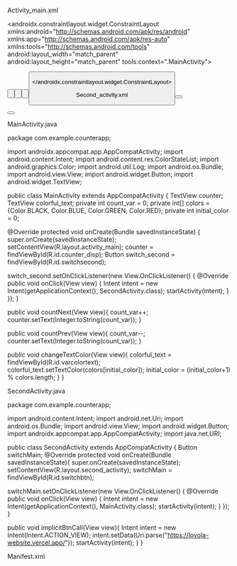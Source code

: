 Activity_main.xml

<?xml version="1.0" encoding="utf-8"?>
<androidx.constraintlayout.widget.ConstraintLayout
xmlns:android="http://schemas.android.com/apk/res/android"
xmlns:app="http://schemas.android.com/apk/res-auto"
xmlns:tools="http://schemas.android.com/tools"
android:layout_width="match_parent"
android:layout_height="match_parent"
tools:context=".MainActivity">

<TextView
android:id="@+id/counter_disp"
android:layout_width="wrap_content"
android:layout_height="wrap_content"
android:background="#4587EC"
android:padding="8dp"
android:paddingHorizontal="12dp"
android:text="0"
android:textColor="@color/white"
app:layout_constraintBottom_toBottomOf="parent"
app:layout_constraintEnd_toEndOf="parent"
app:layout_constraintStart_toStartOf="parent"
app:layout_constraintTop_toTopOf="parent"
app:layout_constraintVertical_bias="0.526" />

<TextView
android:layout_width="wrap_content"
android:layout_height="wrap_content"
android:background="#4587EC"
android:padding="4dp"
android:id="@+id/varcolortext"
android:text="Click the buttons below to count"
style="@style/constrain"
android:textColor="@color/white"
app:layout_constraintBottom_toBottomOf="parent"
app:layout_constraintEnd_toEndOf="parent"
app:layout_constraintStart_toStartOf="parent"
app:layout_constraintTop_toTopOf="parent"
app:layout_constraintVertical_bias="0.446" />

<Button
android:id="@+id/btn_prev"
android:layout_width="wrap_content"
android:layout_height="wrap_content"
android:onClick="countPrev"
style="@style/constrain"
android:text="Previous"
app:layout_constraintBottom_toBottomOf="parent"
app:layout_constraintEnd_toEndOf="parent"
app:layout_constraintHorizontal_bias="0.24"
app:layout_constraintStart_toStartOf="parent"
app:layout_constraintTop_toTopOf="parent"
app:layout_constraintVertical_bias="0.635" />

<Button
android:id="@+id/btn_next"
android:layout_width="wrap_content"
android:layout_height="wrap_content"
android:onClick="countNext"
style="@style/constrain"
android:text="Next"
app:layout_constraintBottom_toBottomOf="parent"
app:layout_constraintEnd_toEndOf="parent"
app:layout_constraintHorizontal_bias="0.765"
app:layout_constraintStart_toStartOf="parent"
app:layout_constraintTop_toTopOf="parent"
app:layout_constraintVertical_bias="0.635" />

<Button
android:id="@+id/button"
android:layout_width="wrap_content"
android:layout_height="wrap_content"
android:background="#000080"
android:onClick="changeTextColor"
android:text="Change Color"
style="@style/constrain"
android:fontFamily="sans-serif-black"
app:layout_constraintBottom_toBottomOf="parent"
app:layout_constraintEnd_toEndOf="parent"
app:layout_constraintStart_toStartOf="parent"
app:layout_constraintTop_toTopOf="parent"
app:layout_constraintVertical_bias="0.329" />

<Button
android:id="@+id/switchsecond"
style="@style/constrain"
android:layout_width="wrap_content"
android:layout_height="wrap_content"
android:onClick="countPrev"
android:text="switch activity"
app:layout_constraintBottom_toBottomOf="parent"
app:layout_constraintEnd_toEndOf="parent"
app:layout_constraintHorizontal_bias="0.498"
app:layout_constraintStart_toStartOf="parent"
app:layout_constraintTop_toTopOf="parent"
app:layout_constraintVertical_bias="0.778"
android:textColor="@color/black"
android:backgroundTint="#9ddef1"/>

</androidx.constraintlayout.widget.ConstraintLayout>


Second_activity.xml

<?xml version="1.0" encoding="utf-8"?>
<LinearLayout android:layout_width="match_parent"
android:layout_height="match_parent"
xmlns:tools="http://schemas.android.com/tools"
tools:context=".SecondActivity"
xmlns:android="http://schemas.android.com/apk/res/android"
android:orientation="vertical"
android:gravity="center">

<TextView
android:layout_width="wrap_content"
android:layout_height="wrap_content"
android:text="Demonstration of intents and activity switching"
android:paddingVertical="18dp"
android:textSize="18sp">
</TextView>

<Button
android:layout_width="wrap_content"
android:layout_height="wrap_content"
android:layout_marginVertical="18sp"
android:text="switch back to main"
android:id="@+id/switchbtn">
</Button>

<Button
android:layout_width="wrap_content"
android:layout_height="wrap_content"
android:layout_marginVertical="18sp"
android:text="implicit intent"
android:onClick="implicitBtnCall"
android:id="@+id/impButton">
</Button>

</LinearLayout>



MainActivity.java

package com.example.counterapp;

import androidx.appcompat.app.AppCompatActivity;
import android.content.Intent;
import android.content.res.ColorStateList;
import android.graphics.Color;
import android.util.Log;
import android.os.Bundle;
import android.view.View;
import android.widget.Button;
import android.widget.TextView;

public class MainActivity extends AppCompatActivity {
TextView counter;
TextView colorful_text;
private int count_var = 0;
private int[] colors = {Color.BLACK, Color.BLUE, Color.GREEN, Color.RED};
private int initial_color = 0;

@Override
protected void onCreate(Bundle savedInstanceState) {
super.onCreate(savedInstanceState);
setContentView(R.layout.activity_main);
counter = findViewById(R.id.counter_disp);
Button switch_second = findViewById(R.id.switchsecond);

switch_second.setOnClickListener(new View.OnClickListener() {
@Override
public void onClick(View view) {
Intent intent = new Intent(getApplicationContext(),
SecondActivity.class);
startActivity(intent);
}
});
}

public void countNext(View view){
count_var++;
counter.setText(Integer.toString(count_var));
}

public void countPrev(View view){
count_var--;
counter.setText(Integer.toString(count_var));
}

public void changeTextColor(View view){
colorful_text = findViewById(R.id.varcolortext);
colorful_text.setTextColor(colors[initial_color]);
initial_color = (initial_color+1) % colors.length;
}
}



SecondActivity.java

package com.example.counterapp;

import android.content.Intent;
import android.net.Uri;
import android.os.Bundle;
import android.view.View;
import android.widget.Button;
import androidx.appcompat.app.AppCompatActivity;
import java.net.URI;

public class SecondActivity extends AppCompatActivity {
Button switchMain;
@Override
protected void onCreate(Bundle savedInstanceState){
super.onCreate(savedInstanceState);
setContentView(R.layout.second_activity);
switchMain = findViewById(R.id.switchbtn);

switchMain.setOnClickListener(new View.OnClickListener() {
@Override
public void onClick(View view) {
Intent intent = new Intent(getApplicationContext(), MainActivity.class);
startActivity(intent);
}
});
}

public void implicitBtnCall(View view){
Intent intent = new Intent(Intent.ACTION_VIEW);
intent.setData(Uri.parse("https://loyola-website.vercel.app/"));
startActivity(intent);
}
}


Manifest.xml


<?xml version="1.0" encoding="utf-8"?>
<manifest xmlns:android="http://schemas.android.com/apk/res/android"
xmlns:tools="http://schemas.android.com/tools">

<application
android:allowBackup="true"
android:dataExtractionRules="@xml/data_extraction_rules"
android:fullBackupContent="@xml/backup_rules"
android:icon="@mipmap/ic_launcher"
android:label="@string/app_name"
android:roundIcon="@mipmap/ic_launcher_round"
android:supportsRtl="true"
android:theme="@style/Theme.CounterApp"
tools:targetApi="31">

<activity
android:name=".MainActivity"
android:exported="true"
android:launchMode="singleInstance">
<intent-filter>
<action android:name="android.intent.action.MAIN" />
<category android:name="android.intent.category.LAUNCHER" />
</intent-filter>
</activity>

<activity
android:name=".SecondActivity"
android:exported="true"
android:launchMode="singleInstance">
</activity>
</application>
</manifest>
